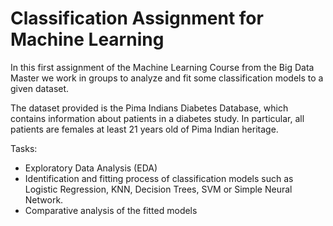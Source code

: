 # Classification Assignment for Machine Learning
In this first assignment of the Machine Learning Course from the Big Data Master we work in groups to analyze and fit some classification models to a given dataset.

The dataset provided is the Pima Indians Diabetes Database, which contains information about patients in a diabetes study. In particular, all patients are females at least 21 years old of Pima Indian heritage.

Tasks:
- Exploratory Data Analysis (EDA)
- Identification and fitting process of classification models such as Logistic Regression, KNN, Decision Trees, SVM or Simple Neural Network.
- Comparative analysis of the fitted models

